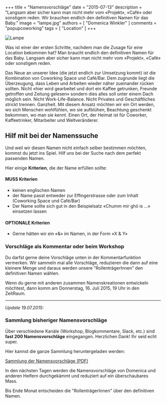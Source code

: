 +++
title = "Namensvorschläge"
date = "2015-07-13"
description = "Langsam aber sicher kann man nicht mehr vom «Projekt», «Café» oder sonstigem reden. Wir brauchen endlich den definitiven Namen für das Baby."
image = "lampe.jpg"
authors = [ "Domenica Winkler" ]
comments = "popupcoworking"
tags = [ "Location" ]
+++

![Lampe](lampe.jpg)

<div class="lead">
  Was ist einer der ersten Schritte, nachdem man die Zusage für eine Location bekommen hat? Man braucht endlich den definitiven Namen für das Baby. Langsam aber sicher kann man nicht mehr vom «Projekt», «Café» oder sonstigem reden.
</div>

Das Neue an unserer Idee (die jetzt endlich zur Umsetzung kommt) ist die Kombination von Coworking Space und Café/Bar. Dem zugrunde liegt die Überzeugung, dass Leben und Arbeiten wieder näher zueinander rücken sollten. Nicht «hier wird gearbeitet und dort ein Kaffee getrunken, Freunde getroffen und Zeitung gelesen» sondern dies alles soll unter einem Dach möglich sein. Nicht Work-Life-Balance. Nicht Privates und Geschäftliches strickt trennen. Ganzheit. Mit diesem Ansatz möchten wir ein Ort werden, wo sich Menschen wohlfühlen, wo sie aufblühen, Beachtung geschenkt bekommen, wo man sie kennt. Einen Ort, der Heimat ist für Coworker, Kaffeetrinker, Mitarbeiter und Weltveränderer.


## Hilf mit bei der Namenssuche

Und weil wir diesen Namen nicht einfach selber bestimmen möchten, kommst du jetzt ins Spiel. Hilf uns bei der Suche nach dem perfekt passenden Namen.

Hier einige **Kriterien**, die der Name erfüllen sollte:

#### MUSS Kriterien

* keinen englischen Namen
* der Name passt entweder zur Effingerstrasse oder zum Inhalt (Coworking Space und Café/Bar)
* Der Name sollte sich gut in den Beispielsatz «Chumm mir ghö is ...» einsetzen lassen


#### OPTIONALE Kriterien

* Gerne hätten wir ein «&» im Namen, in der Form «X & Y»


### Vorschläge als Kommentar oder beim Workshop

Du darfst gerne deine Vorschläge unten in der Kommentarfunktion vermerken. Wir sammeln mal alle Vorschläge, reduzieren die dann auf eine kleinere Menge und daraus werden unsere "RollenträgerInnen" den definitiven Namen wählen.

Wenn du gerne mit anderen zusammen Namenskreationen entwickeln möchtest, dann komm am Donnerstag, 16. Juli 2015, 19 Uhr in den ZeitRaum.


***

*Update 19.07.2015:*

### Sammlung bisheriger Namensvorschläge

Über verschiedene Kanäle (Workshop, Blogkommentare, Slack, etc.) sind **fast 200 Namensvorschläge** eingegangen. Herzlichen Dank! Ihr seid echt super.

Hier kannst die ganze Sammlung heruntergeladen werden:

<a href="namensvorschlaege.pdf" class="btn btn-mod btn-medium btn-round"><i class="fa fa-download"></i> Sammlung der Namensvorschläge (PDF)</a>

In den nächsten Tagen werden die Namensvorschläge von Domenica und anderen Helfern durchgekämmt und reduziert auf ein überschaubares Mass.

Bis Ende Monat entscheiden die "RollenträgerInnen" über den definitiven Namen.